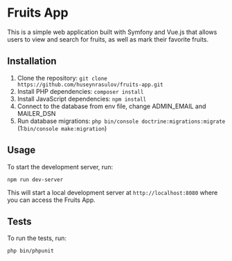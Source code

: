 # Fruits App

This is a simple web application built with Symfony and Vue.js that allows users to view and search for fruits, as well as mark their favorite fruits.

## Installation

1. Clone the repository: `git clone https://github.com/huseynrasulov/fruits-app.git`
2. Install PHP dependencies: `composer install`
3. Install JavaScript dependencies: `npm install`
4. Connect to the database from env file, change ADMIN_EMAIL and MAILER_DSN
5. Run database migrations: `php bin/console doctrine:migrations:migrate` (1:`bin/console make:migration`)

## Usage

To start the development server, run:

```
npm run dev-server
```

This will start a local development server at `http://localhost:8080` where you can access the Fruits App.

## Tests

To run the tests, run:

```
php bin/phpunit
```
